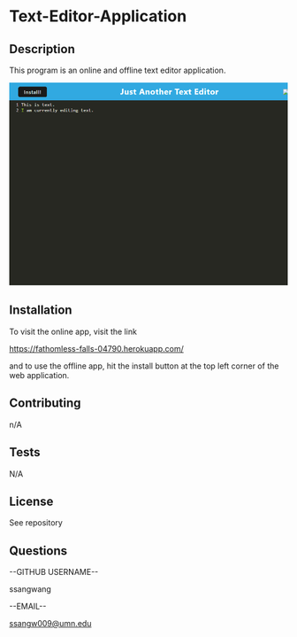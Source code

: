 # Text-Editor-Application

## Description 
This program is an online and offline text editor application. 

![Getting Started](text-editor.png)

## Installation 
To visit the online app, visit the link 

https://fathomless-falls-04790.herokuapp.com/

and to use the offline app, hit the install button at the top left corner of the web application.

## Contributing 
n/A

## Tests 
N/A

## License
See repository

## Questions
--GITHUB USERNAME--

ssangwang

--EMAIL--

ssangw009@umn.edu